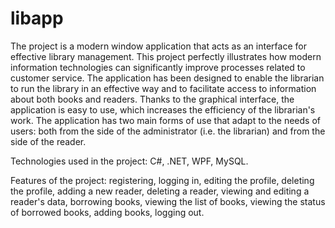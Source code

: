 # libapp
The project is a modern window application that acts as an interface for effective library management. This project perfectly illustrates how modern information technologies can significantly improve processes related to customer service. The application has been designed to enable the librarian to run the library in an effective way and to facilitate access to information about both books and readers. Thanks to the graphical interface, the application is easy to use, which increases the efficiency of the librarian's work. The application has two main forms of use that adapt to the needs of users: both from the side of the administrator (i.e. the librarian) and from the side of the reader.

Technologies used in the project: C#, .NET, WPF, MySQL.

Features of the project: registering, logging in, editing the profile, deleting the profile, adding a new reader, deleting a reader, viewing and editing a reader's data, borrowing books, viewing the list of books, viewing the status of borrowed books, adding books, logging out.

